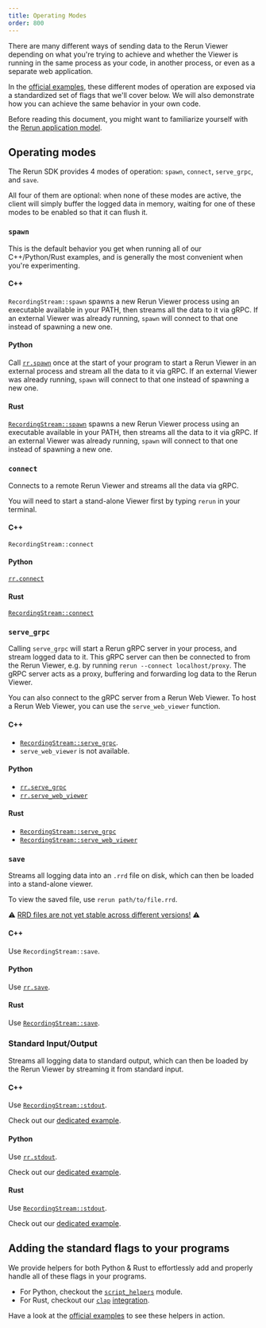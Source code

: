 ```yaml
---
title: Operating Modes
order: 800
---
```


There are many different ways of sending data to the Rerun Viewer depending on what you're trying to achieve and whether the Viewer is running in the same process as your code, in another process, or even as a separate web application.

In the [official examples](/examples), these different modes of operation are exposed via a standardized set of flags that we'll cover below.
We will also demonstrate how you can achieve the same behavior in your own code.

Before reading this document, you might want to familiarize yourself with the [Rerun application model](../../concepts/app-model.md).

## Operating modes

The Rerun SDK provides 4 modes of operation: `spawn`, `connect`, `serve_grpc`, and `save`.

All four of them are optional: when none of these modes are active, the client will simply buffer the logged data in memory, waiting for one of these modes to be enabled so that it can flush it.

### `spawn`

This is the default behavior you get when running all of our C++/Python/Rust examples, and is generally the most convenient when you're experimenting.

#### C++
`RecordingStream::spawn` spawns a new Rerun Viewer process using an executable available in your PATH, then streams all the data to it via gRPC. If an external Viewer was already running, `spawn` will connect to that one instead of spawning a new one.

#### Python
Call [`rr.spawn`](https://ref.rerun.io/docs/python/stable/common/initialization_functions/#rerun.spawn) once at the start of your program to start a Rerun Viewer in an external process and stream all the data to it via gRPC. If an external Viewer was already running, `spawn` will connect to that one instead of spawning a new one.

#### Rust
[`RecordingStream::spawn`](https://docs.rs/rerun/latest/rerun/struct.RecordingStream.html#method.spawn) spawns a new Rerun Viewer process using an executable available in your PATH, then streams all the data to it via gRPC. If an external Viewer was already running, `spawn` will connect to that one instead of spawning a new one.


### `connect`

Connects to a remote Rerun Viewer and streams all the data via gRPC.

You will need to start a stand-alone Viewer first by typing `rerun` in your terminal.

#### C++
`RecordingStream::connect`

#### Python
[`rr.connect`](https://ref.rerun.io/docs/python/stable/common/initialization_functions/#rerun.connect)

#### Rust
[`RecordingStream::connect`](https://docs.rs/rerun/latest/rerun/struct.RecordingStream.html#method.connect)


### `serve_grpc`
Calling `serve_grpc` will start a Rerun gRPC server in your process, and stream logged data to it.
This gRPC server can then be connected to from the Rerun Viewer, e.g. by running `rerun --connect localhost/proxy`.
The gRPC server acts as a proxy, buffering and forwarding log data to the Rerun Viewer.

You can also connect to the gRPC server from a Rerun Web Viewer.
To host a Rerun Web Viewer, you can use the `serve_web_viewer` function.

#### C++
* [`RecordingStream::serve_grpc`](https://ref.rerun.io/docs/cpp/stable/classrerun_1_1RecordingStream.html).
* `serve_web_viewer` is not available.

#### Python
* [`rr.serve_grpc`](https://ref.rerun.io/docs/python/stable/common/initialization_functions/#rerun.serve_grpc?speculative-link)
* [`rr.serve_web_viewer`](https://ref.rerun.io/docs/python/stable/common/initialization_functions/#rerun.serve_web_viewer?speculative-link)

#### Rust
* [`RecordingStream::serve_grpc`](https://docs.rs/rerun/latest/rerun/struct.RecordingStream.html#method.serve_grpc?speculative-link)
* [`RecordingStream::serve_web_viewer`](https://docs.rs/rerun/latest/rerun/struct.RecordingStream.html#method.serve_web_viewer?speculative-link)


### `save`

Streams all logging data into an `.rrd` file on disk, which can then be loaded into a stand-alone viewer.

To view the saved file, use `rerun path/to/file.rrd`.

⚠️ [RRD files are not yet stable across different versions!](https://github.com/rerun-io/rerun/issues/6410) ⚠️

#### C++
Use `RecordingStream::save`.

#### Python
Use [`rr.save`](https://ref.rerun.io/docs/python/stable/common/initialization_functions/#rerun.save).

#### Rust
Use [`RecordingStream::save`](https://docs.rs/rerun/latest/rerun/struct.RecordingStream.html#method.save).


### Standard Input/Output

Streams all logging data to standard output, which can then be loaded by the Rerun Viewer by streaming it from standard input.

#### C++

Use [`RecordingStream::stdout`](https://ref.rerun.io/docs/cpp/stable/classrerun_1_1RecordingStream.html).

Check out our [dedicated example](https://github.com/rerun-io/rerun/tree/latest/examples/cpp/stdio/main.cpp).

#### Python

Use [`rr.stdout`](https://ref.rerun.io/docs/python/stable/common/initialization_functions/#rerun.stdout).

Check out our [dedicated example](https://github.com/rerun-io/rerun/tree/latest/examples/python/stdio/stdio.py).

#### Rust

Use [`RecordingStream::stdout`](https://docs.rs/rerun/latest/rerun/struct.RecordingStream.html#method.stdout).

Check out our [dedicated example](https://github.com/rerun-io/rerun/tree/latest/examples/rust/stdio/src/main.rs).


## Adding the standard flags to your programs

We provide helpers for both Python & Rust to effortlessly add and properly handle all of these flags in your programs.

- For Python, checkout the [`script_helpers`](https://ref.rerun.io/docs/python/stable/common/script_helpers/) module.
- For Rust, checkout our [`clap`]() [integration](https://docs.rs/rerun/latest/rerun/clap/index.html).

Have a look at the [official examples](/examples) to see these helpers in action.
